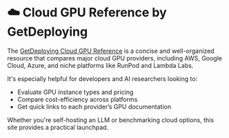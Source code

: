 # ☁️ Cloud GPU Reference by GetDeploying

The [GetDeploying Cloud GPU Reference](https://getdeploying.com/reference/cloud-gpu#amazon-web-services) is a concise and well-organized resource that compares major cloud GPU providers, including AWS, Google Cloud, Azure, and niche platforms like RunPod and Lambda Labs.

It's especially helpful for developers and AI researchers looking to:

- Evaluate GPU instance types and pricing
- Compare cost-efficiency across platforms
- Get quick links to each provider’s GPU documentation

Whether you're self-hosting an LLM or benchmarking cloud options, this site provides a practical launchpad.